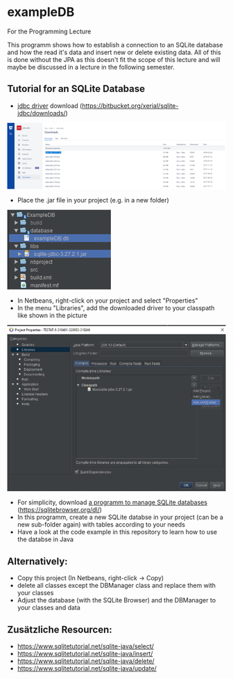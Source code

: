 # exampleDB
For the Programming Lecture 

This programm shows how to establish a connection to an SQLite database and how the read it's data and insert new or delete existing data.
All of this is done without the JPA as this doesn't fit the scope of this lecture and will maybe be discussed in a lecture in the following semester. 

## Tutorial for an SQLite Database
* [jdbc driver](https://bitbucket.org/xerial/sqlite-jdbc/downloads/) download (https://bitbucket.org/xerial/sqlite-jdbc/downloads/)

<p float = "center">
  <img src="ExampleDB/images/jdbc_download.PNG" >
</p>

* Place the .jar file in your project (e.g. in a new folder)

<p float = "center">
  <img src="ExampleDB/images/folder_hierarchy.PNG">
</p>

* In Netbeans, right-click on your project and select "Properties"
* In the menu "Libraries", add the downloaded driver to your classpath like shown in the picture

<p float = "center">
  <img src="ExampleDB/images/add_library.png" >
</p>

* For simplicity, download [a programm to manage SQLite databases](https://sqlitebrowser.org/dl/) (https://sqlitebrowser.org/dl/)
* In this programm, create a new SQLite databse in your project (can be a new sub-folder again) with tables according to your needs
* Have a look at the code example in this repository to learn how to use the databse in Java

## Alternatively:
* Copy this project (In Netbeans, right-click -> Copy)
* delete all classes except the DBManager class and replace them with your classes
* Adjust the database (with the SQLite Browser) and the DBManager to your classes and data

## Zusätzliche Resourcen:
* https://www.sqlitetutorial.net/sqlite-java/select/
* https://www.sqlitetutorial.net/sqlite-java/insert/
* https://www.sqlitetutorial.net/sqlite-java/delete/
* https://www.sqlitetutorial.net/sqlite-java/update/
